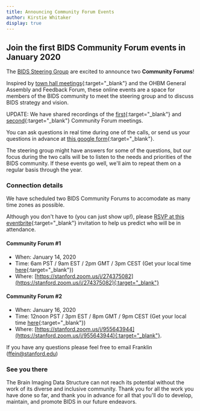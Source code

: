 ```yaml
---
title: Announcing Community Forum Events
author: Kirstie Whitaker
display: true
---
```


## Join the first BIDS Community Forum events in January 2020

The [BIDS Steering Group](https://bids.neuroimaging.io/2019/12/31/meet-the-bids-steering-group.html) are excited to announce two **Community Forums**!

Inspired by [town hall meetings](https://en.wikipedia.org/wiki/Town_hall_meeting){:target="_blank"} and the OHBM General Assembly and Feedback Forum, these online events are a space for members of the BIDS community to meet the steering group and to discuss BIDS strategy and vision.

UPDATE: We have shared recordings of the [first](https://www.youtube.com/watch?v=aBG1kl6iJeE&t=6s){:target="_blank"} and [second](https://www.youtube.com/watch?v=23OySb5kbtM){:target="_blank"} Community Forum meetings.

<!--more-->

You can ask questions in real time during one of the calls, or send us your questions in advance at [this google form](https://forms.gle/uLtkbnZbKZwxPb2w8){:target="_blank"}.

The steering group might have answers for some of the questions, but our focus during the two calls will be to listen to the needs and priorities of the BIDS community.
If these events go well, we'll aim to repeat them on a regular basis through the year.

### Connection details

We have scheduled two BIDS Community Forums to accomodate as many time zones as possible.

Although you don't have to (you can just show up!), please [RSVP at this eventbrite](https://www.eventbrite.com/e/bids-community-forum-tickets-86207425731?aff=bidswebsite){:target="_blank"} invitation to help us predict who will be in attendance.

#### Community Forum #1

* When: January 14, 2020
* Time: 6am PST / 9am EST / 2pm GMT / 3pm CEST (Get your local time [here](https://arewemeetingyet.com/Los%20Angeles/2020-01-14/06:00/BIDS%20Community%20Forum%201){:target="_blank"})
* Where: [https://stanford.zoom.us/j/274375082](https://stanford.zoom.us/j/274375082){:target="_blank"}

#### Community Forum #2

* When: January 16, 2020
* Time: 12noon PST / 3pm EST / 8pm GMT / 9pm CEST (Get your local time [here](https://arewemeetingyet.com/Los%20Angeles/2020-01-16/12:00/BIDS%20Community%20Forum%202){:target="_blank"})
* Where: [https://stanford.zoom.us/j/955643944](https://stanford.zoom.us/j/955643944){:target="_blank"}.

If you have any questions please feel free to email Franklin ([ffein@stanford.edu](mailto:ffein@stanford.edu))

### See you there

The Brain Imaging Data Structure can not reach its potential without the work of its diverse and inclusive community.
Thank you for all the work you have done so far, and thank you in advance for all that you'll do to develop, maintain, and promote BIDS in our future endeavors.
